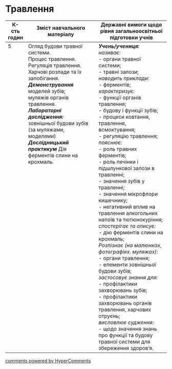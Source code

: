 <div id="hypercomments_widget" class="js-hypercomments-widget invisible"></div>

# Травлення

<table>
  <tr>
    <td width="10%" align="center"><b>К-сть годин</b></td>  
    <td width="45%" align="center"><b>Зміст навчального матеріалу</b></td>
    <td width="45%" align="center"><b>Державні вимоги щодо рівня загальноосвітньої підготовки учнів</b></td>
  </tr>
<tbody>
  <tr>
<td width="10%" style="vertical-align:top !important;">5</td>
    <td width="45%" style="vertical-align:top !important;">
Огляд будови травної системи. <br>
Процес травлення.<br>
Регуляція травлення. <br>
Харчові розлади та їх запобігання.<br>
<b><i>Демонстрування  </i></b>
моделей зубів; <br>
муляжів органів травлення.<br>
<b><i>Лабораторні дослідження:</i></b><br>
зовнішньої будови зубів (за муляжами, моделями)<br>
<b><i>Дослідницький практикум</i></b>
Дія ферментів слини на крохмаль.
</td>
    <td width="45%" style="vertical-align:top !important;">
<i><b>Учень/учениця:</b></i><br>
<i>називає:</i><br>
- органи травної системи;<br>
- травні залози; <br>
<i>наводить приклади:</i><br>
- ферментів;<br>
<i>характеризує:</i> <br>
- функції органів травлення; <br>
- будову і функції зубів;<br>
- процеси ковтання, травлення, всмоктування; <br>
- регуляцію травлення;<br>
<i>пояснює:</i> <br>
- роль травних ферментів;<br>
- роль печінки і підшлункової залози в травленні;<br>
- значення зубів у травленні;<br>
- значення мікрофлори кишечнику;<br>
- негативний вплив на травлення алкогольних напоїв та тютюнокуріння;<br>
<i>спостерігає та описує:</i><br>
- дію ферментів слини на крохмаль; <br>
<i>Розпізнає (на малюнках, фотографіях. муляжах):</i> <br>
- органи травлення;<br>
- елементи зовнішньої будови зубів;<br>
<i>застосовує знання для:</i> <br>
- профілактики захворювань зубів; <br>
- профілактики захворювань органів травлення, харчових отруєнь; <br>
<i>висловлює судження:</i><br>
- щодо значення знань про функції та будову травної системи для збереження здоров’я.</td>
  </tr>
</tbody>
</table>

<div class="js-hypercomments-container">
<a href="http://hypercomments.com" class="hc-link" title="comments widget">comments powered by HyperComments</a>
</div>